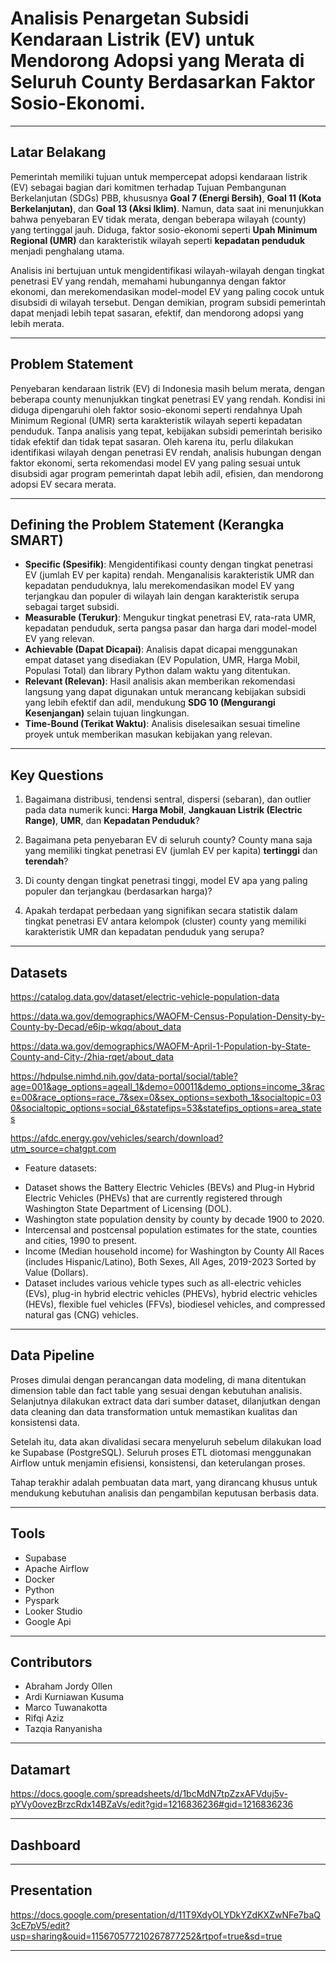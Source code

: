 # **Analisis Penargetan Subsidi Kendaraan Listrik (EV) untuk Mendorong Adopsi yang Merata di Seluruh County Berdasarkan Faktor Sosio-Ekonomi.**
---

## **Latar Belakang**

Pemerintah memiliki tujuan untuk mempercepat adopsi kendaraan listrik (EV) sebagai bagian dari komitmen terhadap Tujuan Pembangunan Berkelanjutan (SDGs) PBB, khususnya **Goal 7 (Energi Bersih)**, **Goal 11 (Kota Berkelanjutan)**, dan **Goal 13 (Aksi Iklim)**. Namun, data saat ini menunjukkan bahwa penyebaran EV tidak merata, dengan beberapa wilayah (county) yang tertinggal jauh. Diduga, faktor sosio-ekonomi seperti **Upah Minimum Regional (UMR)** dan karakteristik wilayah seperti **kepadatan penduduk** menjadi penghalang utama.

Analisis ini bertujuan untuk mengidentifikasi wilayah-wilayah dengan tingkat penetrasi EV yang rendah, memahami hubungannya dengan faktor ekonomi, dan merekomendasikan model-model EV yang paling cocok untuk disubsidi di wilayah tersebut. Dengan demikian, program subsidi pemerintah dapat menjadi lebih tepat sasaran, efektif, dan mendorong adopsi yang lebih merata.

---

## **Problem Statement**

Penyebaran kendaraan listrik (EV) di Indonesia masih belum merata, dengan beberapa county menunjukkan tingkat penetrasi EV yang rendah. Kondisi ini diduga dipengaruhi oleh faktor sosio-ekonomi seperti rendahnya Upah Minimum Regional (UMR) serta karakteristik wilayah seperti kepadatan penduduk. Tanpa analisis yang tepat, kebijakan subsidi pemerintah berisiko tidak efektif dan tidak tepat sasaran. Oleh karena itu, perlu dilakukan identifikasi wilayah dengan penetrasi EV rendah, analisis hubungan dengan faktor ekonomi, serta rekomendasi model EV yang paling sesuai untuk disubsidi agar program pemerintah dapat lebih adil, efisien, dan mendorong adopsi EV secara merata.

---

## **Defining the Problem Statement (Kerangka SMART)**

* **Specific (Spesifik)**: Mengidentifikasi county dengan tingkat penetrasi EV (jumlah EV per kapita) rendah. Menganalisis karakteristik UMR dan kepadatan penduduknya, lalu merekomendasikan model EV yang terjangkau dan populer di wilayah lain dengan karakteristik serupa sebagai target subsidi.
* **Measurable (Terukur)**: Mengukur tingkat penetrasi EV, rata-rata UMR, kepadatan penduduk, serta pangsa pasar dan harga dari model-model EV yang relevan.
* **Achievable (Dapat Dicapai)**: Analisis dapat dicapai menggunakan empat dataset yang disediakan (EV Population, UMR, Harga Mobil, Populasi Total) dan library Python dalam waktu yang ditentukan.
* **Relevant (Relevan)**: Hasil analisis akan memberikan rekomendasi langsung yang dapat digunakan untuk merancang kebijakan subsidi yang lebih efektif dan adil, mendukung **SDG 10 (Mengurangi Kesenjangan)** selain tujuan lingkungan.
* **Time-Bound (Terikat Waktu)**: Analisis diselesaikan sesuai timeline proyek untuk memberikan masukan kebijakan yang relevan.

---

## **Key Questions**

1.  Bagaimana distribusi, tendensi sentral, dispersi (sebaran), dan outlier pada data numerik kunci: **Harga Mobil**, **Jangkauan Listrik (Electric Range)**, **UMR**, dan **Kepadatan Penduduk**?

2.  Bagaimana peta penyebaran EV di seluruh county? County mana saja yang memiliki tingkat penetrasi EV (jumlah EV per kapita) **tertinggi** dan **terendah**?

3.  Di county dengan tingkat penetrasi tinggi, model EV apa yang paling populer dan terjangkau (berdasarkan harga)?

4.  Apakah terdapat perbedaan yang signifikan secara statistik dalam tingkat penetrasi EV antara kelompok (cluster) county yang memiliki karakteristik UMR dan kepadatan penduduk yang serupa?

---

## **Datasets**

https://catalog.data.gov/dataset/electric-vehicle-population-data

https://data.wa.gov/demographics/WAOFM-Census-Population-Density-by-County-by-Decad/e6ip-wkqq/about_data

https://data.wa.gov/demographics/WAOFM-April-1-Population-by-State-County-and-City-/2hia-rqet/about_data

https://hdpulse.nimhd.nih.gov/data-portal/social/table?age=001&age_options=ageall_1&demo=00011&demo_options=income_3&race=00&race_options=race_7&sex=0&sex_options=sexboth_1&socialtopic=030&socialtopic_options=social_6&statefips=53&statefips_options=area_states

https://afdc.energy.gov/vehicles/search/download?utm_source=chatgpt.com

* Feature datasets:

- Dataset shows the Battery Electric Vehicles (BEVs) and Plug-in Hybrid Electric Vehicles (PHEVs) that are currently registered through Washington State Department of Licensing (DOL).
- Washington state population density by county by decade 1900 to 2020.
- Intercensal and postcensal population estimates for the state, counties and cities, 1990 to present.
- Income (Median household income) for Washington by County
All Races (includes Hispanic/Latino), Both Sexes, All Ages, 2019-2023
Sorted by Value (Dollars).
- Dataset includes various vehicle types such as all-electric vehicles (EVs), plug-in hybrid electric vehicles (PHEVs), hybrid electric vehicles (HEVs), flexible fuel vehicles (FFVs), biodiesel vehicles, and compressed natural gas (CNG) vehicles.

---

## **Data Pipeline**

Proses dimulai dengan perancangan data modeling, di mana ditentukan dimension table dan fact table yang sesuai dengan kebutuhan analisis. Selanjutnya dilakukan extract data dari sumber dataset, dilanjutkan dengan data cleaning dan data transformation untuk memastikan kualitas dan konsistensi data.

Setelah itu, data akan divalidasi secara menyeluruh sebelum dilakukan load ke Supabase (PostgreSQL). Seluruh proses ETL diotomasi menggunakan Airflow untuk menjamin efisiensi, konsistensi, dan keterulangan proses.

Tahap terakhir adalah pembuatan data mart, yang dirancang khusus untuk mendukung kebutuhan analisis dan pengambilan keputusan berbasis data.

---

## **Tools**

- Supabase
- Apache Airflow
- Docker
- Python
- Pyspark
- Looker Studio
- Google Api

---

## **Contributors**

- Abraham Jordy Ollen
- Ardi Kurniawan Kusuma
- Marco Tuwanakotta
- Rifqi Aziz
- Tazqia Ranyanisha

---

## **Datamart**

https://docs.google.com/spreadsheets/d/1bcMdN7tpZzxAFVduj5v-pYVy0ovezBrzcRdx14BZaVs/edit?gid=1216836236#gid=1216836236

---

## **Dashboard**



---

## **Presentation**

https://docs.google.com/presentation/d/11T9XdyOLYDkYZdKXZwNFe7baQ3cE7pV5/edit?usp=sharing&ouid=115670577210267877252&rtpof=true&sd=true

---